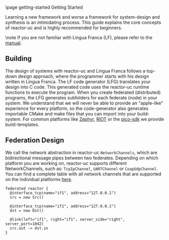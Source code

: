 \page getting-started Getting Started

Learning a new framework and worse a framework for system-design and synthesis is an intimidating process. This guide explains the core concepts of reactor-uc and is highly recommended for beginners.

\note If you are not familiar with Lingua Franca (LF), please refer to the [manual](https://www.lf-lang.org/docs/).

## Building

The design of systems with reactor-uc and Lingua Franca follows a top-down design approach, where the programmer starts with his design written in Lingua Franca. The LF code generator (LFG) translates your design into C code. This generated code uses the reactor-uc runtime functions to execute the program. When you create federated (distributed) programs, the LFG generates subfolders for each federate (node) in your system. We understand that we will never be able to provide an "apple-like" experience for every platform, so the code-generator also generates importable CMake and make files that you can import into your build-system. For common platforms like [Zephyr](https://zephyrproject.org/), [RIOT](https://riot-os.org) or the [pico-sdk](https://www.raspberrypi.com/documentation/pico-sdk/) we provide build-templates. 

## Federation Design
We call the network abstraction in reactor-uc `NetworkChannels`, which are bidirectional message pipes between two federates. Depending on which platform you are working on, reactor-uc supports different NetworkChannels, such as: `TcpIpChannel`, `UARTChannel` or `CoapUdpChannel`. You can find a complete table with all network channels that are supported on the individual platforms [here](TODO).

```lf
federated reactor {
  @interface_tcp(name="if1", address="127.0.0.1")
  src = new Src()

  @interface_tcp(name="if1", address="127.0.0.1")
  dst = new Dst()

  @link(left="if1", right="if1", server_side="right", server_port=1042)
  src.out -> dst.in
}
```


